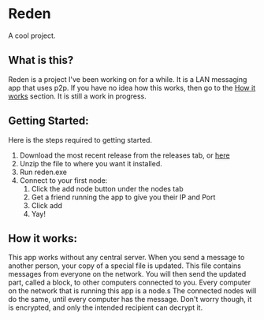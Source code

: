 # Reden
A cool project.
## What is this?
Reden is a project I've been working on for a while. It is a LAN messaging app that uses p2p. If you have no idea how this works, then go to the [How it works](#How-it-works:) section. It is still a work in progress.
## Getting Started:
Here is the steps required to getting started.  
1. Download the most recent release from the releases tab, or [here](https://github.com/Nater0214/Reden/releases/)
2. Unzip the file to where you want it installed.
3. Run reden.exe
4. Connect to your first node:
    1. Click the add node button under the nodes tab
    2. Get a friend running the app to give you their IP and Port
    3. Click add
    4. Yay!
## How it works:
This app works without any central server. When you send a message to another person, your copy of a special file is updated. This file contains messages from everyone on the network. You will then send the updated part, called a block, to other computers connected to you. Every computer on the network that is running this app is a node.s The connected nodes will do the same, until every computer has the message. Don't worry though, it is encrypted, and only the intended recipient can decrypt it.

